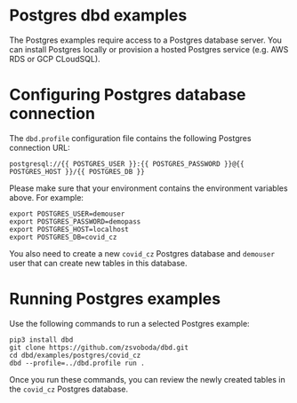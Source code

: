 # Postgres dbd examples
The Postgres examples require access to a Postgres database server. You can install Postgres locally 
or provision a hosted Postgres service (e.g. AWS RDS or GCP CLoudSQL).  

# Configuring Postgres database connection
The `dbd.profile` configuration file contains the following Postgres connection URL:

`postgresql://{{ POSTGRES_USER }}:{{ POSTGRES_PASSWORD }}@{{ POSTGRES_HOST }}/{{ POSTGRES_DB }}`

Please make sure that your environment contains the environment variables above. For example:

```shell
export POSTGRES_USER=demouser
export POSTGRES_PASSWORD=demopass
export POSTGRES_HOST=localhost
export POSTGRES_DB=covid_cz
```

You also need to create a new `covid_cz` Postgres database and `demouser` user that can create new tables in this database.

# Running Postgres examples
Use the following commands to run a selected Postgres example:

```shell
pip3 install dbd
git clone https://github.com/zsvoboda/dbd.git
cd dbd/examples/postgres/covid_cz
dbd --profile=../dbd.profile run . 
```

Once you run these commands, you can review the newly created tables in the `covid_cz` Postgres database.


